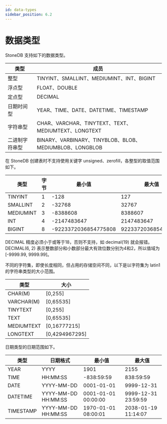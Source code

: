 ```yaml
---
id: data-types
sidebar_position: 6.2
---
```


# 数据类型

StoneDB 支持如下的数据类型。

| 类型 | 成员 |
| --- | --- |
| 整型 | TINYINT、SMALLINT、MEDIUMINT、INT、BIGINT |
| 浮点型 | FLOAT、DOUBLE |
| 定点型 | DECIMAL |
| 日期时间型 | YEAR、TIME、DATE、DATETIME、TIMESTAMP |
| 字符串型 | CHAR、VARCHAR、TINYTEXT、TEXT、MEDIUMTEXT、LONGTEXT |
| 二进制字符串型 | BINARY、VARBINARY、TINYBLOB、BLOB、MEDIUMBLOB、LONGBLOB |

在 StoneDB 创建表时不支持使用关键字 unsigned、zerofill，各整型的取值范围如下。

| 类型 | 字节 | 最小值 | 最大值 |
| --- | --- | --- | --- |
| TINYINT | 1 | -128 | 127 |
| SMALLINT | 2 | -32768 | 32767 |
| MEDIUMINT | 3 | -8388608 | 8388607 |
| INT | 4 | -2147483647 | 2147483647 |
| BIGINT | 8 | -9223372036854775808 | 9223372036854775807 |

DECIMAL 精度必须小于或等于18，否则不支持，如 decimal(19) 就会报错。DECIMAL(6, 2) 表示整数部分和小数部分最大有效位数分别为4和2，所以值域为 [-9999.99, 9999.99]。

不同的字符集，即使长度相同，但占用的存储空间不同，以下是以字符集为 latin1 的字符串类型的大小范围。

| 类型 | 大小 |
| --- | --- |
| CHAR(M) | [0,255] |
| VARCHAR(M) | [0,65535] |
| TINYTEXT | [0,255] |
| TEXT | [0,65535] |
| MEDIUMTEXT | [0,16777215] |
| LONGTEXT | [0,4294967295] |

日期类型的日期范围如下。

| 类型 | 日期格式 | 最小值 | 最大值 |
| --- | --- | --- | --- |
| YEAR | YYYY | 1901 | 2155 |
| TIME | HH:MM:SS | -838:59:59 | 838:59:59 |
| DATE | YYYY-MM-DD | 0001-01-01 | 9999-12-31 |
| DATETIME | YYYY-MM-DD HH:MM:SS | 0001-01-01 00:00:00 | 9999-12-31 23:59:59 |
| TIMESTAMP | YYYY-MM-DD HH:MM:SS | 1970-01-01 08:00:01 | 2038-01-19 11:14:07 |